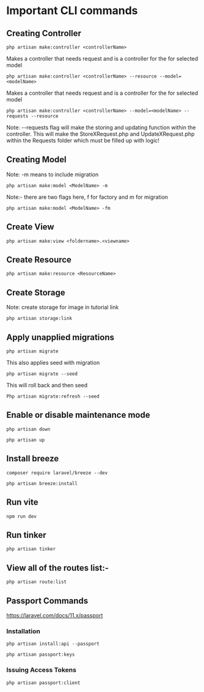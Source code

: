 # Important CLI commands

## Creating Controller

```
php artisan make:controller <controllerName>
```

Makes a controller that needs request and is a controller for the for selected model
```
php artisan make:controller <controllerName> --resource --model=<modelName>
```

Makes a controller that needs request and is a controller for the for selected model
```
php artisan make:controller <controllerName> --model=<modelName> --requests --resource
```
Note: --requests flag will make the storing and updating function within the controller. This will make the StoreXRequest.php and UpdateXRequest.php within the Requests folder which must be filled up with logic!

## Creating Model

Note: -m means to include migration
```
php artisan make:model <ModelName> -m
```

Note:- there are two flags here, f for factory and m for migration
```
php artisan make:model <ModelName> -fm
```

## Create View

```
php artisan make:view <foldername>.<viewname>
```

## Create Resource

```
php artisan make:resource <ResourceName>
```
## Create Storage

Note: create storage for image in tutorial link
```
php artisan storage:link
```

## Apply unapplied migrations

```
php artisan migrate
```

This also applies seed with migration
```
php artisan migrate --seed 
```

This will roll back and then seed
```
Php artisan migrate:refresh --seed 
```

## Enable or disable maintenance mode

```
php artisan down
```

```
php artisan up
```


## Install breeze
```
composer require laravel/breeze --dev
```

```
php artisan breeze:install
```

## Run vite

```
npm run dev
```

## Run tinker

```
php artisan tinker
```


## View all of the routes list:-

```
php artisan route:list
```

## Passport Commands

https://laravel.com/docs/11.x/passport


### Installation

```
php artisan install:api --passport

php artisan passport:keys

```

### Issuing Access Tokens

```
php artisan passport:client



```
